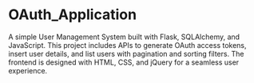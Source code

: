 # OAuth_Application
A simple User Management System built with Flask, SQLAlchemy, and JavaScript. This project includes APIs to generate OAuth access tokens, insert user details, and list users with pagination and sorting filters. The frontend is designed with HTML, CSS, and jQuery for a seamless user experience.
